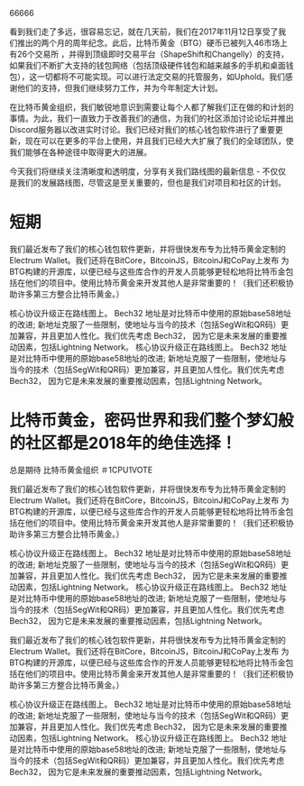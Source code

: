66666

看到我们走了多远，很容易忘记，就在几天前，我们在2017年11月12日享受了我们推出的两个月的周年纪念。此后，比特币黄金（BTG）硬币已被列入46市场上有26个交易所  ，并得到顶级即时交易平台（ShapeShift和Changelly）的支持，如果我们不断扩大支持的钱包网络（包括顶级硬件钱包和越来越多的手机和桌面钱包），这一切都将不可能实现。可以进行法定交易的托管服务，如Uphold。我们感谢他们的支持，但我们继续努力工作，并为今年制定大计划。

在比特币黄金组织，我们敏锐地意识到需要让每个人都了解我们正在做的和计划的事情。为此，我们一直致力于改善我们的通信，为我们的社区添加讨论论坛并推出Discord服务器以改进实时讨论。我们已经对我们的核心钱包软件进行了重要更新，现在可以在更多的平台上使用，并且我们已经大大扩展了我们的全球团队，使我们能够在各种途径中取得更大的进展。

今天我们将继续关注清晰度和透明度，分享有关我们路线图的最新信息 - 不仅仅是我们的发展路线图，尽管这是至关重要的，但也是我们对项目和社区的计划。


# 短期


我们最近发布了我们的核心钱包软件更新，并将很快发布专为比特币黄金定制的Electrum Wallet。我们还将在BitCore，BitcoinJS，BitcoinJ和CoPay上发布  为BTG构建的开源库，以便已经与这些库合作的开发人员能够更轻松地将比特币金包括在他们的项目中。使用比特币黄金来开发其他人是非常重要的！（我们还积极协助许多第三方整合比特币黄金。）

核心协议升级正在路线图上。 Bech32  地址是对比特币中使用的原始base58地址的改进; 新地址克服了一些限制，使地址与当今的技术（包括SegWit和QR码）更加兼容，并且更加人性化。我们优先考虑  Bech32，  因为它是未来发展的重要推动因素，包括Lightning Network。
核心协议升级正在路线图上。 Bech32  地址是对比特币中使用的原始base58地址的改进; 新地址克服了一些限制，使地址与当今的技术（包括SegWit和QR码）更加兼容，并且更加人性化。我们优先考虑  Bech32，  因为它是未来发展的重要推动因素，包括Lightning Network。

# 比特币黄金，密码世界和我们整个梦幻般的社区都是2018年的绝佳选择！ 
总是期待
比特币黄金组织
＃1CPU1VOTE


我们最近发布了我们的核心钱包软件更新，并将很快发布专为比特币黄金定制的Electrum Wallet。我们还将在BitCore，BitcoinJS，BitcoinJ和CoPay上发布  为BTG构建的开源库，以便已经与这些库合作的开发人员能够更轻松地将比特币金包括在他们的项目中。使用比特币黄金来开发其他人是非常重要的！（我们还积极协助许多第三方整合比特币黄金。）

核心协议升级正在路线图上。 Bech32  地址是对比特币中使用的原始base58地址的改进; 新地址克服了一些限制，使地址与当今的技术（包括SegWit和QR码）更加兼容，并且更加人性化。我们优先考虑  Bech32，  因为它是未来发展的重要推动因素，包括Lightning Network。
核心协议升级正在路线图上。 Bech32  地址是对比特币中使用的原始base58地址的改进; 新地址克服了一些限制，使地址与当今的技术（包括SegWit和QR码）更加兼容，并且更加人性化。我们优先考虑  Bech32，  因为它是未来发展的重要推动因素，包括Lightning Network。


我们最近发布了我们的核心钱包软件更新，并将很快发布专为比特币黄金定制的Electrum Wallet。我们还将在BitCore，BitcoinJS，BitcoinJ和CoPay上发布  为BTG构建的开源库，以便已经与这些库合作的开发人员能够更轻松地将比特币金包括在他们的项目中。使用比特币黄金来开发其他人是非常重要的！（我们还积极协助许多第三方整合比特币黄金。）

核心协议升级正在路线图上。 Bech32  地址是对比特币中使用的原始base58地址的改进; 新地址克服了一些限制，使地址与当今的技术（包括SegWit和QR码）更加兼容，并且更加人性化。我们优先考虑  Bech32，  因为它是未来发展的重要推动因素，包括Lightning Network。
核心协议升级正在路线图上。 Bech32  地址是对比特币中使用的原始base58地址的改进; 新地址克服了一些限制，使地址与当今的技术（包括SegWit和QR码）更加兼容，并且更加人性化。我们优先考虑  Bech32，  因为它是未来发展的重要推动因素，包括Lightning Network。